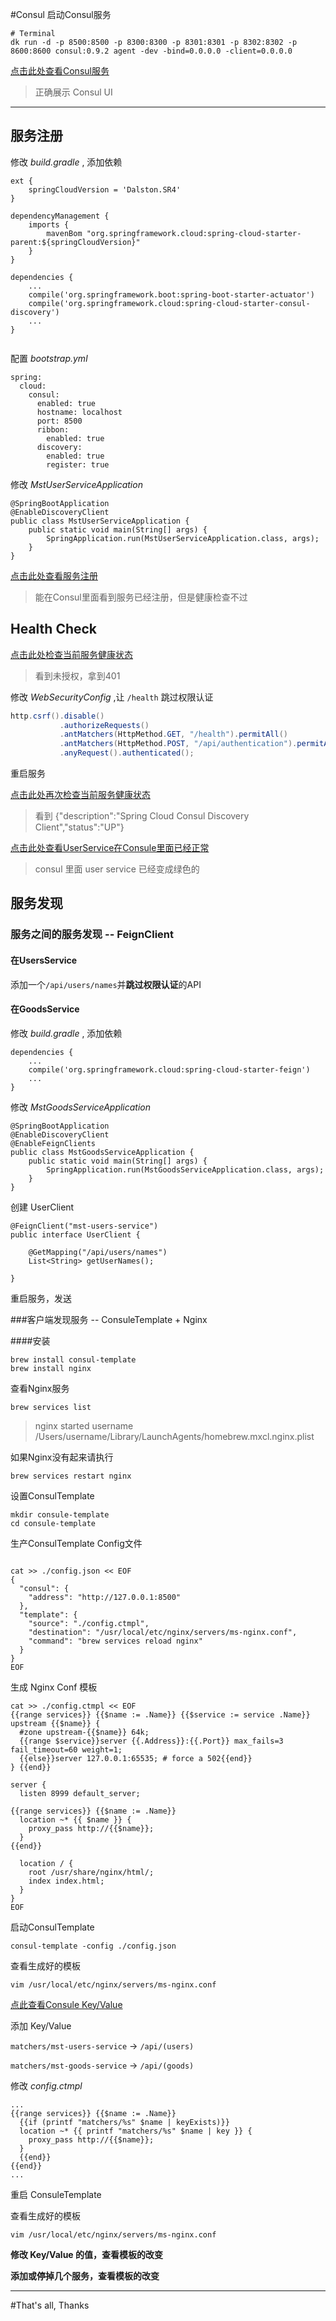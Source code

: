 #Consul
启动Consul服务

```
# Terminal
dk run -d -p 8500:8500 -p 8300:8300 -p 8301:8301 -p 8302:8302 -p 8600:8600 consul:0.9.2 agent -dev -bind=0.0.0.0 -client=0.0.0.0
```


[点击此处查看Consul服务](http://127.0.0.1:8500) 
> 正确展示 Consul UI

- - -


## 服务注册

修改 _build.gradle_ , 添加依赖

```
ext {
    springCloudVersion = 'Dalston.SR4'
}

dependencyManagement {
    imports {
        mavenBom "org.springframework.cloud:spring-cloud-starter-parent:${springCloudVersion}"
    }
}

dependencies {
	...
	compile('org.springframework.boot:spring-boot-starter-actuator')
	compile('org.springframework.cloud:spring-cloud-starter-consul-discovery')
	...
}


```

配置 _bootstrap.yml_

```
spring:
  cloud:
    consul:
      enabled: true
      hostname: localhost
      port: 8500
      ribbon:
        enabled: true
      discovery:
        enabled: true
        register: true

```

修改 _MstUserServiceApplication_ 

```
@SpringBootApplication
@EnableDiscoveryClient
public class MstUserServiceApplication {
    public static void main(String[] args) {
        SpringApplication.run(MstUserServiceApplication.class, args);
    }
}

```


[点击此处查看服务注册](http://127.0.0.1:8500/ui/#/dc1/services)
> 能在Consul里面看到服务已经注册，但是健康检查不过

## Health Check

[点击此处检查当前服务健康状态](http://127.0.0.1:8090/health)
> 看到未授权，拿到401


修改 _WebSecurityConfig_ ,让 `/health` 跳过权限认证

```Java
http.csrf().disable()
           .authorizeRequests()
           .antMatchers(HttpMethod.GET, "/health").permitAll()
           .antMatchers(HttpMethod.POST, "/api/authentication").permitAll()
           .anyRequest().authenticated();
```

重启服务<br>

[点击此处再次检查当前服务健康状态](http://127.0.0.1:8090/health)
> 看到 {"description":"Spring Cloud Consul Discovery Client","status":"UP"}

[点击此处查看UserService在Consule里面已经正常](http://127.0.0.1:8500/ui/#/dc1/services/mst-users-service)
> consul 里面 user service 已经变成绿色的



## 服务发现

### 服务之间的服务发现 -- FeignClient

#### 在UsersService

添加一个`/api/users/names`并**跳过权限认证**的API

#### 在GoodsService

修改 _build.gradle_ , 添加依赖

```
dependencies {
    ...
    compile('org.springframework.cloud:spring-cloud-starter-feign')
    ...
}
```
修改 _MstGoodsServiceApplication_

```
@SpringBootApplication
@EnableDiscoveryClient
@EnableFeignClients
public class MstGoodsServiceApplication {
    public static void main(String[] args) {
        SpringApplication.run(MstGoodsServiceApplication.class, args);
    }
}
```

创建 UserClient 

```
@FeignClient("mst-users-service")
public interface UserClient {

    @GetMapping("/api/users/names")
    List<String> getUserNames();

}
```

重启服务，发送


###客户端发现服务 -- ConsuleTemplate + Nginx

####安装

```
brew install consul-template
brew install nginx
```

查看Nginx服务

```
brew services list
```

>nginx  started username /Users/username/Library/LaunchAgents/homebrew.mxcl.nginx.plist

如果Nginx没有起来请执行

```
brew services restart nginx
```

设置ConsulTemplate

```
mkdir consule-template
cd consule-template 
```


生产ConsulTemplate Config文件

```

cat >> ./config.json << EOF
{
  "consul": {
    "address": "http://127.0.0.1:8500"
  },
  "template": {
    "source": "./config.ctmpl",
    "destination": "/usr/local/etc/nginx/servers/ms-nginx.conf",
    "command": "brew services reload nginx"
  }
}
EOF

```

生成 Nginx Conf 模板

```
cat >> ./config.ctmpl << EOF
{{range services}} {{$name := .Name}} {{$service := service .Name}}
upstream {{$name}} {
  #zone upstream-{{$name}} 64k;
  {{range $service}}server {{.Address}}:{{.Port}} max_fails=3 fail_timeout=60 weight=1;
  {{else}}server 127.0.0.1:65535; # force a 502{{end}}
} {{end}}

server {
  listen 8999 default_server;
  
{{range services}} {{$name := .Name}}
  location ~* {{ $name }} {
    proxy_pass http://{{$name}};
  }
{{end}}

  location / {
    root /usr/share/nginx/html/;
    index index.html;
  }
}
EOF
```

启动ConsulTemplate

```
consul-template -config ./config.json
```

查看生成好的模板

```
vim /usr/local/etc/nginx/servers/ms-nginx.conf
```

[点此查看Consule Key/Value](http://127.0.0.1:8500/ui/#/dc1/kv/)


添加 Key/Value


`matchers/mst-users-service` -> `/api/(users)`

`matchers/mst-goods-service` -> `/api/(goods)`

修改 _config.ctmpl_

```
...
{{range services}} {{$name := .Name}}
  {{if (printf "matchers/%s" $name | keyExists)}}
  location ~* {{ printf "matchers/%s" $name | key }} {
    proxy_pass http://{{$name}};
  }
  {{end}}
{{end}}
...
```

重启 ConsuleTemplate

查看生成好的模板

```
vim /usr/local/etc/nginx/servers/ms-nginx.conf
```

**修改 Key/Value 的值，查看模板的改变**

**添加或停掉几个服务，查看模板的改变**

- - -

#That's all, Thanks






